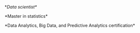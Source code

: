 **Data scientist\**

*Master in statistics\*

*Data Analytics, Big Data, and Predictive Analytics certification\*
